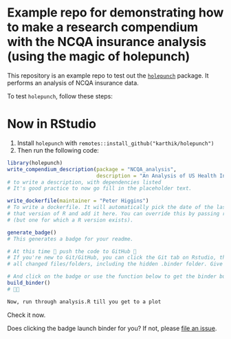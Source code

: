 # Example repo for demonstrating how to make a research compendium with the NCQA insurance analysis (using the magic of holepunch)

This repository is an example repo to test out the [`holepunch`](https://github.com/karthik/holepunch) package. It performs an analysis of NCQA insurance data.

To test `holepunch`, follow these steps:



# Now in RStudio

1. Install `holepunch` with `remotes::install_github("karthik/holepunch")`
2. Then run the following code:

```r
library(holepunch)
write_compendium_description(package = "NCQA_analysis", 
                             description = "An Analysis of US Health Insurance Satisfaction")
# to write a description, with dependencies listed 
# It's good practice to now go fill in the placeholder text.

write_dockerfile(maintainer = "Peter Higgins") 
# To write a dockerfile. It will automatically pick the date of the last modified file, match it to 
# that version of R and add it here. You can override this by passing r_date to some arbitrary date
# (but one for which a R version exists).

generate_badge()
# This generates a badge for your readme.

# At this time 🙌 push the code to GitHub 🙌
# If you're new to Git/GitHub, you can click the Git tab on Rstudio, then click commit to see
# all changed files/folders, including the hidden .binder folder. Give this a commmit message and push

# And click on the badge or use the function below to get the binder built ahead of time.
build_binder()
# 🤞🚀

Now, run through analysis.R till you get to a plot
```

Check it now.

Does clicking the badge launch binder for you? If not, please [file an issue](https://github.com/karthik/binder-test/issues/new).
